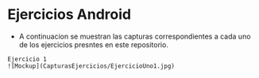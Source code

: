 # Ejercicios Android

* A continuacion se muestran las capturas correspondientes a cada uno de los ejercicios presntes en este repositorio.

```
Ejercicio 1
![Mockup](CapturasEjercicios/EjercicioUno1.jpg)
```